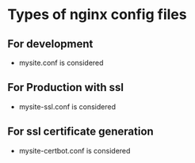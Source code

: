 # Types of nginx config files

## For development

* mysite.conf is considered

## For Production with ssl

* mysite-ssl.conf is considered

## For ssl certificate generation

* mysite-certbot.conf is considered
  